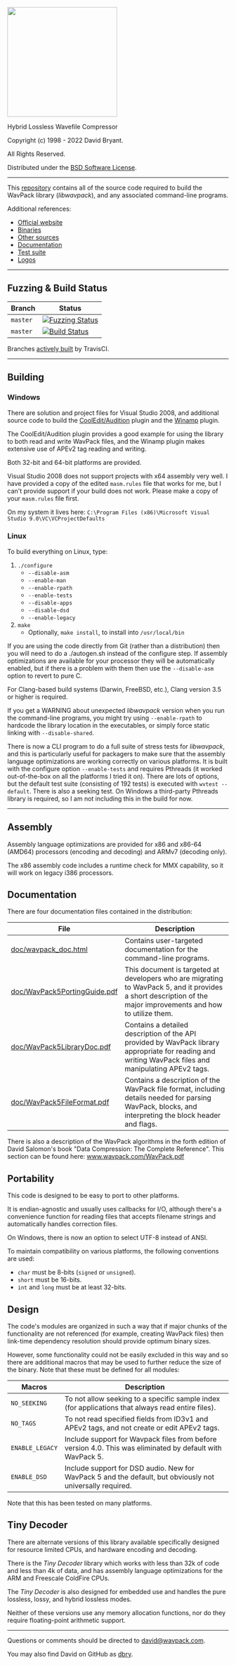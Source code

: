 <img src="http://www.rarewares.org/wavpack/logos/wavpacklogo.png" width="250"></img>

Hybrid Lossless Wavefile Compressor

Copyright (c) 1998 - 2022 David Bryant.

All Rights Reserved.

Distributed under the [BSD Software License](https://github.com/dbry/WavPack/blob/master/license.txt).

---

This [repository](https://github.com/dbry/WavPack) contains all of the source code required to build the WavPack library (_libwavpack_), and any associated command-line programs.

Additional references:

* [Official website](http://wavpack.com/)
* [Binaries](http://wavpack.com/downloads.html#binaries)
* [Other sources](http://wavpack.com/downloads.html#sources)
* [Documentation](http://wavpack.com/downloads.html#documentation)
* [Test suite](http://www.rarewares.org/wavpack/test_suite.zip)
* [Logos](http://wavpack.com/downloads.html#logos)

---

## Fuzzing & Build Status

| Branch         | Status                                                                                                                                                                          |
|----------------|---------------------------------------------------------------------------------------------------------------------------------------------------------------------------------|
| `master`       | [![Fuzzing Status](https://oss-fuzz-build-logs.storage.googleapis.com/badges/wavpack.svg)](https://bugs.chromium.org/p/oss-fuzz/issues/list?sort=-opened&can=1&q=proj:wavpack)  |
| `master`       | [![Build Status](https://travis-ci.org/dbry/WavPack.svg?branch=master)](https://travis-ci.org/dbry/WavPack)                                                                     |

Branches [actively built](https://travis-ci.org/dbry/WavPack/branches) by TravisCI.

---

## Building

### Windows

There are solution and project files for Visual Studio 2008, and additional source code to build the [CoolEdit/Audition](https://github.com/dbry/WavPack/tree/master/audition) plugin and the [Winamp](https://github.com/dbry/WavPack/tree/master/winamp) plugin.

The CoolEdit/Audition plugin provides a good example for using the library to both read and write WavPack files, and the Winamp plugin makes extensive use of APEv2 tag reading and writing.

Both 32-bit and 64-bit platforms are provided.

Visual Studio 2008 does not support projects with x64 assembly very well. I have provided a copy of the edited `masm.rules` file that works for me, but I can't provide support if your build does not work. Please make a copy of your `masm.rules` file first.

On my system it lives here: `C:\Program Files (x86)\Microsoft Visual Studio 9.0\VC\VCProjectDefaults`

### Linux

To build everything on Linux, type:

1. `./configure`
   * `--disable-asm`
   * `--enable-man`
   * `--enable-rpath`
   * `--enable-tests`
   * `--disable-apps`
   * `--disable-dsd`
   * `--enable-legacy`
2. `make`
   * Optionally, `make install`, to install into `/usr/local/bin`

If you are using the code directly from Git (rather than a distribution) then you will need to do a ./autogen.sh instead of the configure step. If assembly optimizations are available for your processor they will be automatically enabled, but if there is a problem with them then use the `--disable-asm` option to revert to pure C.

For Clang-based build systems (Darwin, FreeBSD, etc.), Clang version 3.5 or higher is required.

If you get a WARNING about unexpected _libwavpack_ version when you run the command-line programs, you might try using `--enable-rpath` to hardcode the library location in the executables, or simply force static linking with `--disable-shared`.

There is now a CLI program to do a full suite of stress tests for _libwavpack_, and this is particularly useful for packagers to make sure that the assembly language optimizations are working correctly on various platforms. It is built with the configure option `--enable-tests` and requires Pthreads (it worked out-of-the-box on all the platforms I tried it on). There are lots of options, but the default test suite (consisting of 192 tests) is executed with `wvtest --default`. There is also a seeking test. On Windows a third-party Pthreads library is required, so I am not including this in the build for now.

---

## Assembly

Assembly language optimizations are provided for x86 and x86-64 (AMD64) processors (encoding and decoding) and ARMv7 (decoding only).

The x86 assembly code includes a runtime check for MMX capability, so it will work on legacy i386 processors.

## Documentation

There are four documentation files contained in the distribution:

| File                         | Description                                                                                                                                                   |
|------------------------------|---------------------------------------------------------------------------------------------------------------------------------------------------------------|
| [doc/wavpack_doc.html](https://github.com/dbry/WavPack/blob/master/doc/wavpack_doc.html)         | Contains user-targeted documentation for the command-line programs.                                                                                            |
| [doc/WavPack5PortingGuide.pdf](https://github.com/dbry/WavPack/blob/master/doc/WavPack5PortingGuide.pdf) | This document is targeted at developers who are migrating to WavPack 5, and it provides a short description of the major improvements and how to utilize them. |
| [doc/WavPack5LibraryDoc.pdf](https://github.com/dbry/WavPack/blob/master/doc/WavPack5LibraryDoc.pdf)   | Contains a detailed description of the API provided by WavPack library appropriate for reading and writing WavPack files and manipulating APEv2 tags.              |
| [doc/WavPack5FileFormat.pdf](https://github.com/dbry/WavPack/blob/master/doc/WavPack5FileFormat.pdf)   | Contains a description of the WavPack file format, including details needed for parsing WavPack, blocks, and interpreting the block header and flags.            |

There is also a description of the WavPack algorithms in the forth edition of David Salomon's book "Data Compression: The Complete Reference". This section can be found here: www.wavpack.com/WavPack.pdf

## Portability

This code is designed to be easy to port to other platforms.

It is endian-agnostic and usually uses callbacks for I/O, although there's a convenience function for reading files that accepts filename strings and automatically handles correction files.

On Windows, there is now an option to select UTF-8 instead of ANSI.

To maintain compatibility on various platforms, the following conventions are used:
* `char` must be 8-bits (`signed` or `unsigned`).
* `short` must be 16-bits.
* `int` and `long` must be at least 32-bits.

## Design

The code's modules are organized in such a way that if major chunks of the functionality are not referenced (for example, creating WavPack files) then link-time dependency resolution should provide optimum binary sizes.

However, some functionality could not be easily excluded in this way and so there are additional macros that may be used to further reduce the size of the binary. Note that these must be defined for all modules:

| Macros          | Description                                                                                                |
|-----------------|------------------------------------------------------------------------------------------------------------|
| `NO_SEEKING`    | To not allow seeking to a specific sample index (for applications that always read entire files).          |
| `NO_TAGS`       | To not read specified fields from ID3v1 and APEv2 tags, and not create or edit APEv2 tags.                 |
| `ENABLE_LEGACY` | Include support for Wavpack files from before version 4.0. This was eliminated by default with WavPack 5. |
| `ENABLE_DSD`    | Include support for DSD audio. New for WavPack 5 and the default, but obviously not universally required. |

Note that this has been tested on many platforms.

## Tiny Decoder

There are alternate versions of this library available specifically designed for resource limited CPUs, and hardware encoding and decoding.

There is the _Tiny Decoder_ library which works with less than 32k of code and less than 4k of data, and has assembly language optimizations for the ARM and Freescale ColdFire CPUs.

The _Tiny Decoder_ is also designed for embedded use and handles the pure lossless, lossy, and hybrid lossless modes.

Neither of these versions use any memory allocation functions, nor do they require floating-point arithmetic support.

---

Questions or comments should be directed to david@wavpack.com.

You may also find David on GitHub as [dbry](https://github.com/dbry).

